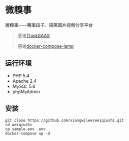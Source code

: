 # 微糗事

微糗事——糗事段子、搞笑图片视频分享平台

> 感谢[ThinkSAAS](https://www.thinksaas.cn/)

> 感谢[docker-compose-lamp](https://github.com/sprintcube/docker-compose-lamp/tree/5.4.x)


## 运行环境

* PHP 5.4
* Apache 2.4
* MySQL 5.6
* phpMyAdmin

## 安装

```shell
git clone https://github.com/xiongwilee/weiqiushi.git
cd weiqiushi
cp sample.env .env
docker-compose up -d
```
